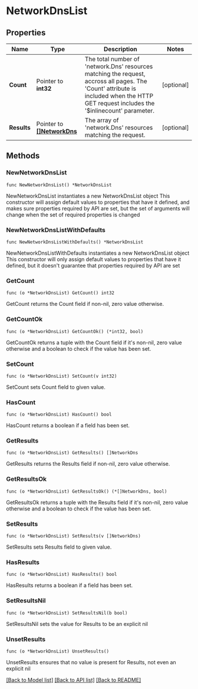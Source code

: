 # NetworkDnsList

## Properties

Name | Type | Description | Notes
------------ | ------------- | ------------- | -------------
**Count** | Pointer to **int32** | The total number of &#39;network.Dns&#39; resources matching the request, accross all pages. The &#39;Count&#39; attribute is included when the HTTP GET request includes the &#39;$inlinecount&#39; parameter. | [optional] 
**Results** | Pointer to [**[]NetworkDns**](NetworkDns.md) | The array of &#39;network.Dns&#39; resources matching the request. | [optional] 

## Methods

### NewNetworkDnsList

`func NewNetworkDnsList() *NetworkDnsList`

NewNetworkDnsList instantiates a new NetworkDnsList object
This constructor will assign default values to properties that have it defined,
and makes sure properties required by API are set, but the set of arguments
will change when the set of required properties is changed

### NewNetworkDnsListWithDefaults

`func NewNetworkDnsListWithDefaults() *NetworkDnsList`

NewNetworkDnsListWithDefaults instantiates a new NetworkDnsList object
This constructor will only assign default values to properties that have it defined,
but it doesn't guarantee that properties required by API are set

### GetCount

`func (o *NetworkDnsList) GetCount() int32`

GetCount returns the Count field if non-nil, zero value otherwise.

### GetCountOk

`func (o *NetworkDnsList) GetCountOk() (*int32, bool)`

GetCountOk returns a tuple with the Count field if it's non-nil, zero value otherwise
and a boolean to check if the value has been set.

### SetCount

`func (o *NetworkDnsList) SetCount(v int32)`

SetCount sets Count field to given value.

### HasCount

`func (o *NetworkDnsList) HasCount() bool`

HasCount returns a boolean if a field has been set.

### GetResults

`func (o *NetworkDnsList) GetResults() []NetworkDns`

GetResults returns the Results field if non-nil, zero value otherwise.

### GetResultsOk

`func (o *NetworkDnsList) GetResultsOk() (*[]NetworkDns, bool)`

GetResultsOk returns a tuple with the Results field if it's non-nil, zero value otherwise
and a boolean to check if the value has been set.

### SetResults

`func (o *NetworkDnsList) SetResults(v []NetworkDns)`

SetResults sets Results field to given value.

### HasResults

`func (o *NetworkDnsList) HasResults() bool`

HasResults returns a boolean if a field has been set.

### SetResultsNil

`func (o *NetworkDnsList) SetResultsNil(b bool)`

 SetResultsNil sets the value for Results to be an explicit nil

### UnsetResults
`func (o *NetworkDnsList) UnsetResults()`

UnsetResults ensures that no value is present for Results, not even an explicit nil

[[Back to Model list]](../README.md#documentation-for-models) [[Back to API list]](../README.md#documentation-for-api-endpoints) [[Back to README]](../README.md)


